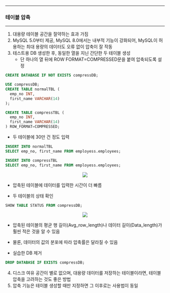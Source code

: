 -----
### 테이블 압축
-----
1. 대용량 테이블 공간을 절약하는 효과 가짐
2. MySQL 5.0부터 제공, MySQL 8.0에서는 내부적 기능이 강화되어, MySQL이 허용하는 최대 용량의 데이터도 오류 없이 압축이 잘 작동
3. 테스트용 DB 생성한 후, 동일한 열을 지닌 간단한 두 테이블 생성
   - 단 하나의 열 뒤에 ROW FORMAT=COMPRESSED문을 붙여 압축되도록 설정
```sql
CREATE DATABASE IF NOT EXISTS compressDB;

USE compressDB;
CREATE TABLE normalTBL (
  emp_no INT,
  first_name VARCHAR(14)
);

CREATE TABLE compressTBL (
  emp_no INT,
  first_name VARCHAR(14)
) ROW_FORMAT=COMPRESSED;
```

  - 두 테이블에 30만 건 정도 입력
```sql
INSERT INTO normalTBL
SELECT emp_no, first_name FROM employess.employees;

INSERT INTO compressTBL
SELECT emp_no, first_name FROM employess.employees;
```
<div align="center">
<img src="https://github.com/sooyounghan/Data-Base/assets/34672301/cb659b7a-aea8-4c49-9ec3-6e30f92b5fa9">
</div>

  - 압축된 테이블에 데이터를 입력한 시간이 더 빠름

  - 두 테이블의 상태 확인
```sql
SHOW TABLE STATUS FROM compressDB;
```
<div align="center">
<img src="https://github.com/sooyounghan/Data-Base/assets/34672301/756284b3-373b-426c-aa05-5864b33f3f23">
</div>

  - 압축된 테이블의 평균 행 길이(Avg_row_length)나 데이터 길이(Data_length)가 훨씬 적은 것을 알 수 있음
  - 물론, 데이터의 값의 분포에 따라 압축률은 달라질 수 있음

  - 실습한 DB 제거
```sql
DROP DATABASE IF EXISTS compressDB;
```

4. 디스크 여유 공간이 별로 없으며, 대용량 데이터를 저장하는 테이블이라면, 테이블 압축을 고려하는 것도 좋은 방법
5. 압축 기능은 테이블 생성할 때만 지정하면 그 이후로는 사용법이 동일
